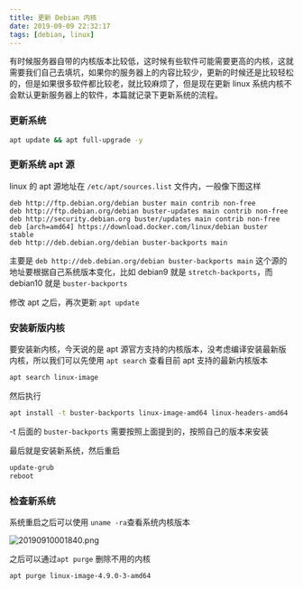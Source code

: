 ```yaml
---
title: 更新 Debian 内核
date: 2019-09-09 22:32:17
tags: [debian, linux]
---
```


有时候服务器自带的内核版本比较低，这时候有些软件可能需要更高的内核，这就需要我们自己去填坑，如果你的服务器上的内容比较少，更新的时候还是比较轻松的，但是如果很多软件都比较老，就比较麻烦了，但是现在更新 linux 系统内核不会默认更新服务器上的软件，本篇就记录下更新系统的流程。

### 更新系统

```bash
apt update && apt full-upgrade -y
```

### 更新系统 apt 源

linux 的 apt 源地址在 `/etc/apt/sources.list` 文件内，一般像下图这样

```list
deb http://ftp.debian.org/debian buster main contrib non-free
deb http://ftp.debian.org/debian buster-updates main contrib non-free
deb http://security.debian.org buster/updates main contrib non-free
deb [arch=amd64] https://download.docker.com/linux/debian buster stable
deb http://deb.debian.org/debian buster-backports main
```

主要是 `deb http://deb.debian.org/debian buster-backports main` 这个源的地址要根据自己系统版本变化，比如 debian9 就是 `stretch-backports`，而 debian10 就是 `buster-backports`

修改 apt 之后，再次更新 `apt update`

### 安装新版内核

要安装新内核，今天说的是 apt 源官方支持的内核版本，没考虑编译安装最新版内核，所以我们可以先使用 `apt search` 查看目前 apt 支持的最新内核版本

```bash
apt search linux-image
```

然后执行

```bash
apt install -t buster-backports linux-image-amd64 linux-headers-amd64
```

-t 后面的 `buster-backports` 需要按照上面提到的，按照自己的版本来安装

最后就是安装新系统，然后重启

```bash
update-grub
reboot
```

### 检查新系统

系统重启之后可以使用 `uname -ra`查看系统内核版本

![20190910001840.png](https://i.loli.net/2019/09/10/JgQa1KjqXdZV6L8.png)

之后可以通过`apt purge` 删除不用的内核

```bash
apt purge linux-image-4.9.0-3-amd64
```